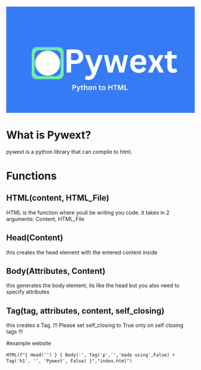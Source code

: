 ![Pywext](9AAB9E90-14FC-4C16-A26B-2E2A690C6996.jpeg)

# What is Pywext?
pywext is a python library that can compile to html.

# Functions

## HTML(content, HTML_File)
HTML is the function where youll be writing you code.
it takes in 2 arguments: Content, HTML_File

## Head(Content)
this creates the head element with the entered content inside

## Body(Attributes, Content)
this generates the body element, its like the head but you also need to specify attributes

## Tag(tag, attributes, content, self_closing)
this creates a Tag. !!! Please set self_closing to True only on self closing tags !!!

#example website

    HTML(f"{ Head('') } { Body('', Tag('p','','made using',False) + Tag('h1', '', 'Pywext', False) }","index.html")
